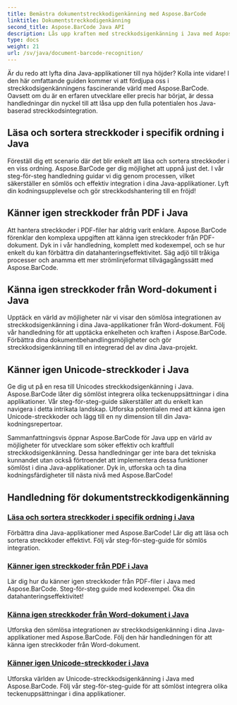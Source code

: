 ```yaml
---
title: Bemästra dokumentstreckkodigenkänning med Aspose.BarCode
linktitle: Dokumentstreckkodigenkänning
second_title: Aspose.BarCode Java API
description: Lås upp kraften med streckkodsigenkänning i Java med Aspose.BarCode! Lär dig att sömlöst integrera, läsa och sortera streckkoder från PDF-filer, Word-dokument och Unicode-uppsättningar.
type: docs
weight: 21
url: /sv/java/document-barcode-recognition/
---
```


Är du redo att lyfta dina Java-applikationer till nya höjder? Kolla inte vidare! I den här omfattande guiden kommer vi att fördjupa oss i streckkodsigenkänningens fascinerande värld med Aspose.BarCode. Oavsett om du är en erfaren utvecklare eller precis har börjat, är dessa handledningar din nyckel till att låsa upp den fulla potentialen hos Java-baserad streckkodsintegration.

## Läsa och sortera streckkoder i specifik ordning i Java

Föreställ dig ett scenario där det blir enkelt att läsa och sortera streckkoder i en viss ordning. Aspose.BarCode ger dig möjlighet att uppnå just det. I vår steg-för-steg handledning guidar vi dig genom processen, vilket säkerställer en sömlös och effektiv integration i dina Java-applikationer. Lyft din kodningsupplevelse och gör streckkodshantering till en fröjd!

## Känner igen streckkoder från PDF i Java

Att hantera streckkoder i PDF-filer har aldrig varit enklare. Aspose.BarCode förenklar den komplexa uppgiften att känna igen streckkoder från PDF-dokument. Dyk in i vår handledning, komplett med kodexempel, och se hur enkelt du kan förbättra din datahanteringseffektivitet. Säg adjö till tråkiga processer och anamma ett mer strömlinjeformat tillvägagångssätt med Aspose.BarCode.

## Känna igen streckkoder från Word-dokument i Java

Upptäck en värld av möjligheter när vi visar den sömlösa integrationen av streckkodsigenkänning i dina Java-applikationer från Word-dokument. Följ vår handledning för att upptäcka enkelheten och kraften i Aspose.BarCode. Förbättra dina dokumentbehandlingsmöjligheter och gör streckkodsigenkänning till en integrerad del av dina Java-projekt.

## Känner igen Unicode-streckkoder i Java

Ge dig ut på en resa till Unicodes streckkodsigenkänning i Java. Aspose.BarCode låter dig sömlöst integrera olika teckenuppsättningar i dina applikationer. Vår steg-för-steg-guide säkerställer att du enkelt kan navigera i detta intrikata landskap. Utforska potentialen med att känna igen Unicode-streckkoder och lägg till en ny dimension till din Java-kodningsrepertoar.

Sammanfattningsvis öppnar Aspose.BarCode för Java upp en värld av möjligheter för utvecklare som söker effektiv och kraftfull streckkodsigenkänning. Dessa handledningar ger inte bara det tekniska kunnandet utan också förtroendet att implementera dessa funktioner sömlöst i dina Java-applikationer. Dyk in, utforska och ta dina kodningsfärdigheter till nästa nivå med Aspose.BarCode!
## Handledning för dokumentstreckkodigenkänning
### [Läsa och sortera streckkoder i specifik ordning i Java](./reading-sorting-barcodes-specific-order/)
Förbättra dina Java-applikationer med Aspose.BarCode! Lär dig att läsa och sortera streckkoder effektivt. Följ vår steg-för-steg-guide för sömlös integration.
### [Känner igen streckkoder från PDF i Java](./recognizing-barcodes-from-pdf/)
Lär dig hur du känner igen streckkoder från PDF-filer i Java med Aspose.BarCode. Steg-för-steg guide med kodexempel. Öka din datahanteringseffektivitet!
### [Känna igen streckkoder från Word-dokument i Java](./recognizing-barcodes-from-word/)
Utforska den sömlösa integrationen av streckkodsigenkänning i dina Java-applikationer med Aspose.BarCode. Följ den här handledningen för att känna igen streckkoder från Word-dokument.
### [Känner igen Unicode-streckkoder i Java](./recognizing-unicode-barcodes/)
Utforska världen av Unicode-streckkodsigenkänning i Java med Aspose.BarCode. Följ vår steg-för-steg-guide för att sömlöst integrera olika teckenuppsättningar i dina applikationer.